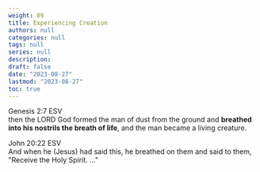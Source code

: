 ```yaml
---
weight: 09
title: Experiencing Creation
authors: null
categories: null
tags: null
series: null
description: 
draft: false
date: "2023-08-27"
lastmod: "2023-08-27"
toc: true
---
```


<!--more-->

Genesis 2:7 ESV  
then the LORD God formed the man of dust from the ground and <b>breathed into his nostrils the breath of life</b>, and the man became a living creature.


John 20:22 ESV  
And when he (Jesus) had said this, he breathed on them and said to them, "Receive the Holy Spirit. ..."


